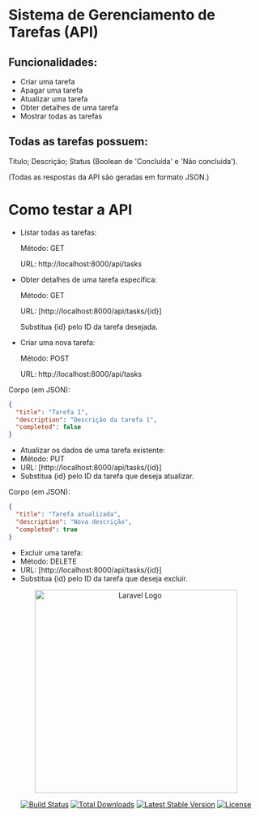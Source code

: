 # Sistema de Gerenciamento de Tarefas (API)

## Funcionalidades:
- Criar uma tarefa
- Apagar uma tarefa
- Atualizar uma tarefa
- Obter detalhes de uma tarefa
- Mostrar todas as tarefas

## Todas as tarefas possuem:
Título;
Descrição;
Status (Boolean de 'Concluída' e 'Não concluída').

(Todas as respostas da API são geradas em formato JSON.)


# Como testar a API

- Listar todas as tarefas:
    
    Método: GET
    
    URL: http://localhost:8000/api/tasks
    
- Obter detalhes de uma tarefa específica:
    
    Método: GET
    
    URL: [http://localhost:8000/api/tasks/{id}]
    
    Substitua {id} pelo ID da tarefa desejada.
    
- Criar uma nova tarefa:
    
    Método: POST
    
    URL: http://localhost:8000/api/tasks

Corpo (em JSON):
    

```json
{
  "title": "Tarefa 1",
  "description": "Descrição da tarefa 1",
  "completed": false
}
```

- Atualizar os dados de uma tarefa existente:
- Método: PUT
- URL: [http://localhost:8000/api/tasks/{id}]
- Substitua {id} pelo ID da tarefa que deseja atualizar.

Corpo (em JSON):

```json
{
  "title": "Tarefa atualizada",
  "description": "Nova descrição",
  "completed": true
}

```

- Excluir uma tarefa:
- Método: DELETE
- URL: [http://localhost:8000/api/tasks/{id}]
- Substitua {id} pelo ID da tarefa que deseja excluir.










<p align="center"><a href="https://laravel.com" target="_blank"><img src="https://raw.githubusercontent.com/laravel/art/master/logo-lockup/5%20SVG/2%20CMYK/1%20Full%20Color/laravel-logolockup-cmyk-red.svg" width="400" alt="Laravel Logo"></a></p>

<p align="center">
<a href="https://github.com/laravel/framework/actions"><img src="https://github.com/laravel/framework/workflows/tests/badge.svg" alt="Build Status"></a>
<a href="https://packagist.org/packages/laravel/framework"><img src="https://img.shields.io/packagist/dt/laravel/framework" alt="Total Downloads"></a>
<a href="https://packagist.org/packages/laravel/framework"><img src="https://img.shields.io/packagist/v/laravel/framework" alt="Latest Stable Version"></a>
<a href="https://packagist.org/packages/laravel/framework"><img src="https://img.shields.io/packagist/l/laravel/framework" alt="License"></a>
</p>
